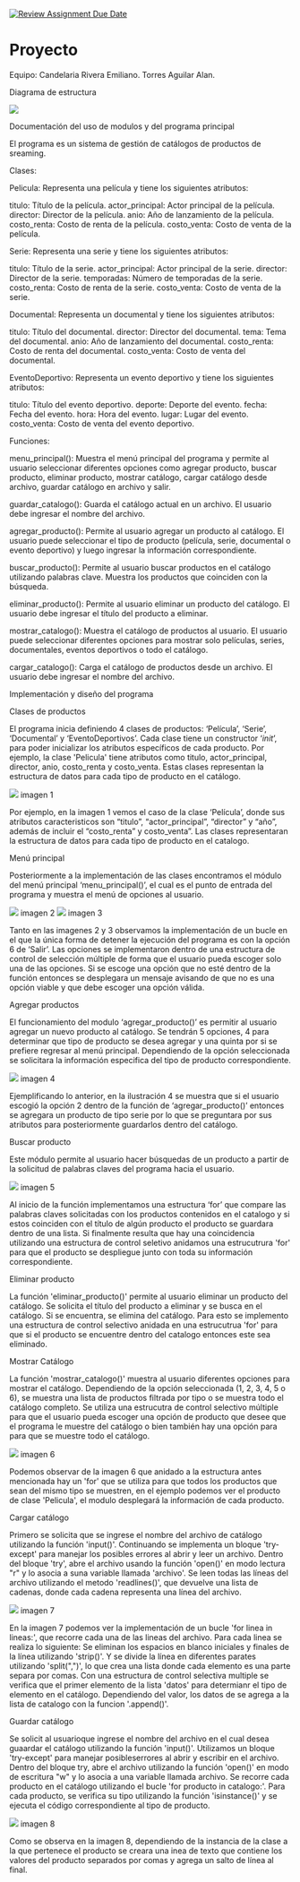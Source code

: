 [![Review Assignment Due Date](https://classroom.github.com/assets/deadline-readme-button-24ddc0f5d75046c5622901739e7c5dd533143b0c8e959d652212380cedb1ea36.svg)](https://classroom.github.com/a/LCXMIOgt)
# Proyecto
Equipo:
Candelaria Rivera Emiliano.
Torres Aguilar Alan.

Diagrama de estructura

![](https://github.com/agn-pe-23i/proyecto-los-mas-pythones/blob/main/Diagrama%20Estructural.png)

Documentación del uso de modulos y del programa principal

El programa es un sistema de gestión de catálogos de productos de sreaming. 

Clases:

Pelicula: Representa una película y tiene los siguientes atributos:

titulo: Título de la película.
actor_principal: Actor principal de la película.
director: Director de la película.
anio: Año de lanzamiento de la película.
costo_renta: Costo de renta de la película.
costo_venta: Costo de venta de la película.

Serie: Representa una serie y tiene los siguientes atributos:

titulo: Título de la serie.
actor_principal: Actor principal de la serie.
director: Director de la serie.
temporadas: Número de temporadas de la serie.
costo_renta: Costo de renta de la serie.
costo_venta: Costo de venta de la serie.

Documental: Representa un documental y tiene los siguientes atributos:

titulo: Título del documental.
director: Director del documental.
tema: Tema del documental.
anio: Año de lanzamiento del documental.
costo_renta: Costo de renta del documental.
costo_venta: Costo de venta del documental.

EventoDeportivo: Representa un evento deportivo y tiene los siguientes atributos:

titulo: Título del evento deportivo.
deporte: Deporte del evento.
fecha: Fecha del evento.
hora: Hora del evento.
lugar: Lugar del evento.
costo_venta: Costo de venta del evento deportivo.

Funciones:

menu_principal(): Muestra el menú principal del programa y permite al usuario seleccionar diferentes opciones como agregar producto, buscar producto, eliminar producto, mostrar catálogo, cargar catálogo desde archivo, guardar catálogo en archivo y salir.

guardar_catalogo(): Guarda el catálogo actual en un archivo. El usuario debe ingresar el nombre del archivo.

agregar_producto(): Permite al usuario agregar un producto al catálogo. El usuario puede seleccionar el tipo de producto (película, serie, documental o evento deportivo) y luego ingresar la información correspondiente.

buscar_producto(): Permite al usuario buscar productos en el catálogo utilizando palabras clave. Muestra los productos que coinciden con la búsqueda.

eliminar_producto(): Permite al usuario eliminar un producto del catálogo. El usuario debe ingresar el título del producto a eliminar.

mostrar_catalogo(): Muestra el catálogo de productos al usuario. El usuario puede seleccionar diferentes opciones para mostrar solo películas, series, documentales, eventos deportivos o todo el catálogo.

cargar_catalogo(): Carga el catálogo de productos desde un archivo. El usuario debe ingresar el nombre del archivo.

Implementación y diseño del programa


Clases de productos

El programa inicia definiendo 4 clases de productos: ‘Película’, ‘Serie’, ‘Documental’ y ‘EventoDeportivos’. Cada clase tiene un constructor ‘_init_’, para poder inicializar los atributos específicos de cada producto. Por ejemplo, la clase 'Pelicula' tiene atributos como titulo, actor_principal, director, anio, costo_renta y costo_venta. Estas clases representan la estructura de datos para cada tipo de producto en el catálogo.

![](https://github.com/agn-pe-23i/proyecto-los-mas-pythones/blob/main/Imagen1.png)
imagen 1

Por ejemplo, en la imagen 1 vemos el caso de la clase ‘Película’, donde sus atributos caracteristicos son “titulo”, “actor_principal”, “director” y “año”, además de incluir el “costo_renta” y costo_venta”. Las clases representaran la estructura de datos para cada tipo de producto en el catalogo. 

Menú principal

Posteriormente a la implementación de las clases encontramos el módulo del menú principal ‘menu_principal()’, el cual es el punto de entrada del programa y muestra el menú de opciones al usuario. 

![](https://github.com/agn-pe-23i/proyecto-los-mas-pythones/blob/main/Imagen2.png)
imagen 2
![](https://github.com/agn-pe-23i/proyecto-los-mas-pythones/blob/main/Imagen3.png)
imagen 3

Tanto en las imagenes 2 y 3 observamos la implementación de un bucle en el que la única forma de detener la ejecución del programa es con la opción 6 de ‘Salir’. Las opciones se implementaron dentro de una estructura de control de selección múltiple de forma que el usuario pueda escoger solo una de las opciones. Si se escoge una opción que no esté dentro de la función entonces se desplegara un mensaje avisando de que no es una opción viable y que debe escoger una opción válida.

Agregar productos

El funcionamiento del modulo ‘agregar_producto()’ es permitir al usuario agregar un nuevo producto al catálogo. Se tendrán 5 opciones, 4 para determinar que tipo de producto se desea agregar y una quinta por si se prefiere regresar al menú principal. Dependiendo de la opción seleccionada se solicitara la información especifica del tipo de producto correspondiente. 

![](https://github.com/agn-pe-23i/proyecto-los-mas-pythones/blob/main/Imagen4.png)
imagen 4

Ejemplificando lo anterior, en la ilustración 4 se muestra que si el usuario escogió la opción 2 dentro de la función de ‘agregar_producto()’ entonces se agregara un producto de tipo serie por lo que se preguntara por sus atributos para posteriormente guardarlos dentro del catálogo. 

Buscar producto

Este módulo permite al usuario hacer búsquedas de un producto a partir de la solicitud de palabras claves del programa hacia el usuario. 

![](https://github.com/agn-pe-23i/proyecto-los-mas-pythones/blob/main/Imagen5.png)
imagen 5

Al inicio de la función implementamos una estructura ‘for’ que compare las palabras claves solicitadas con los productos contenidos en el catalogo y si estos coinciden con el título de algún producto el producto se guardara dentro de una lista. Si finalmente resulta que hay una coincidencia utilizando una estructura de control seletivo anidamos una estrucutrura 'for' para que el producto se despliegue junto con toda su información correspondiente. 

Eliminar producto

La función 'eliminar_producto()' permite al usuario eliminar un producto del catálogo. Se solicita el título del producto a eliminar y se busca en el catálogo. Si se encuentra, se elimina del catálogo. Para esto se implemento una estructura de control selectivo anidada en una estrucutrua 'for' para que si el producto se encuentre dentro del catalogo entonces este sea eliminado. 

Mostrar Catálogo

La función 'mostrar_catalogo()' muestra al usuario diferentes opciones para mostrar el catálogo. Dependiendo de la opción seleccionada (1, 2, 3, 4, 5 o 6), se muestra una lista de productos filtrada por tipo o se muestra todo el catálogo completo.
Se utiliza una estrucutra de control selectivo múltiple para que el usuario pueda escoger una opción de producto que desee que el programa le muestre del catálogo o bien también hay una opción para para que se muestre todo el catálogo.

![](https://github.com/agn-pe-23i/proyecto-los-mas-pythones/blob/main/Imagen6.png)
imagen 6

Podemos observar de la imagen 6 que anidado a la estructura antes mencionada hay un 'for' que se utiliza para que todos los productos que sean del mismo tipo se muestren, en el ejemplo podemos ver el producto de clase 'Pelicula', el modulo desplegará la información de cada producto. 

Cargar catálogo

Primero se solicita que se ingrese el nombre del archivo de catálogo utilizando la función 'input()'. Continuando se implementa un bloque 'try-except' para manejar los posibles errores al abrir y leer un archivo. Dentro del bloque 'try', abre el archivo usando la función 'open()' en modo lectura "r" y lo asocia a suna variable llamada 'archivo'. Se leen todas las líneas del archivo utilizando el metodo 'readlines()', que devuelve una lista de cadenas, donde cada cadena representa una línea del archivo.

![](https://github.com/agn-pe-23i/proyecto-los-mas-pythones/blob/main/Imagen7.png)
imagen 7

En la imagen 7 podemos ver la implementación de un bucle 'for linea in lineas:', que recorre cada una de las lineas del archivo. Para cada linea se realiza lo siguiente: Se eliminan los espacios en blanco iniciales y finales de la línea utilizando 'strip()'. Y se divide la línea en diferentes parates utilizando 'split(",")', lo que crea una lista donde cada elemento es una parte separa por comas. Con una estructura de control selectiva multiple se verifica que el primer elemento de la lista 'datos' para determianr el tipo de elemento en el catálogo. Dependiendo del valor, los datos de se agrega a la lista de catalogo con la funcion '.append()'.

Guardar catálogo

Se solicit al usuarioque ingrese el nombre del archivo en el cual desea guaardar el catálogo utilizando la función 'input()'. Utilizamos un bloque 'try-except' para manejar posibleserrores al abrir y escribir en el archivo. Dentro del bloque try, abre el archivo utilizando la función 'open()' en modo de escritura "w" y lo asocia a una variable llamada archivo. Se recorre cada producto en el catálogo utilizando el bucle 'for producto in catalogo:'. Para cada producto, se verifica su tipo utilizando la función 'isinstance()' y se ejecuta el código correspondiente al tipo de producto.

![](https://github.com/agn-pe-23i/proyecto-los-mas-pythones/blob/main/Imagen8.png)
imagen 8

Como se observa en la imagen 8, dependiendo de la instancia de la clase a la que pertenece el producto se creara una inea de texto que contiene los valores del producto separados por comas y agrega un salto de línea al final. 
